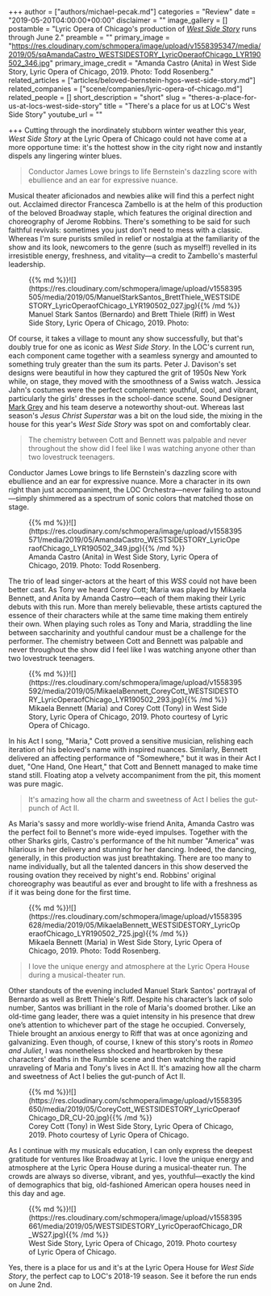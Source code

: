 +++
author = ["authors/michael-pecak.md"]
categories = "Review"
date = "2019-05-20T04:00:00+00:00"
disclaimer = ""
image_gallery = []
postamble = "Lyric Opera of Chicago's production of [_West Side Story_](https://www.lyricopera.org/productions/2018-19/west-side-story/) runs through June 2."
preamble = ""
primary_image = "https://res.cloudinary.com/schmopera/image/upload/v1558395347/media/2019/05/sqAmandaCastro_WESTSIDESTORY_LyricOperaofChicago_LYR190502_346.jpg"
primary_image_credit = "Amanda Castro (Anita) in West Side Story, Lyric Opera of Chicago, 2019. Photo: Todd Rosenberg."
related_articles = ["articles/beloved-bernstein-hgos-west-side-story.md"]
related_companies = ["scene/companies/lyric-opera-of-chicago.md"]
related_people = []
short_description = "short"
slug = "theres-a-place-for-us-at-locs-west-side-story"
title = "There's a place for us at LOC's West Side Story"
youtube_url = ""

+++
Cutting through the inordinately stubborn winter weather this year, _West Side Story_ at the Lyric Opera of Chicago could not have come at a more opportune time: it's the hottest show in the city right now and instantly dispels any lingering winter blues.

>Conductor James Lowe brings to life Bernstein's dazzling score with ebullience and an ear for expressive nuance.

Musical theater aficionados and newbies alike will find this a perfect night out. Acclaimed director Francesca Zambello is at the helm of this production of the beloved Broadway staple, which features the original direction and choreography of Jerome Robbins. There's something to be said for such faithful revivals: sometimes you just don't need to mess with a classic. Whereas I'm sure purists smiled in relief or nostalgia at the familiarity of the show and its look, newcomers to the genre (such as myself!) revelled in its irresistible energy, freshness, and vitality—a credit to Zambello's masterful leadership.

<figure data-type="image">{{% md %}}![](https://res.cloudinary.com/schmopera/image/upload/v1558395505/media/2019/05/ManuelStarkSantos_BrettThiele_WESTSIDESTORY_LyricOperaofChicago_LYR190502_027.jpg){{% /md %}}

<figcaption>Manuel Stark Santos (Bernardo) and Brett Thiele (Riff) in West Side Story, Lyric Opera of Chicago, 2019. Photo: </figcaption>

</figure>

Of course, it takes a village to mount any show successfully, but that's doubly true for one as iconic as _West Side Story_. In the LOC's current run, each component came together with a seamless synergy and amounted to something truly greater than the sum its parts. Peter J. Davison's set designs were beautiful in how they captured the grit of 1950s New York while, on stage, they moved with the smoothness of a Swiss watch. Jessica Jahn's costumes were the perfect complement: youthful, cool, and vibrant, particularly the girls' dresses in the school-dance scene. Sound Designer [Mark Grey](/talking-with-composers-mark-grey/) and his team deserve a noteworthy shout-out. Whereas last season's _Jesus Christ Superstar_ was a bit on the loud side, the mixing in the house for this year's _West Side Story_ was spot on and comfortably clear.

>The chemistry between Cott and Bennett was palpable and never throughout the show did I feel like I was watching anyone other than two lovestruck teenagers.

Conductor James Lowe brings to life Bernstein's dazzling score with ebullience and an ear for expressive nuance. More a character in its own right than just accompaniment, the LOC Orchestra—never failing to astound—simply shimmered as a spectrum of sonic colors that matched those on stage.

<figure data-type="image">{{% md %}}![](https://res.cloudinary.com/schmopera/image/upload/v1558395571/media/2019/05/AmandaCastro_WESTSIDESTORY_LyricOperaofChicago_LYR190502_349.jpg){{% /md %}}

<figcaption>Amanda Castro (Anita) in West Side Story, Lyric Opera of Chicago, 2019. Photo: Todd Rosenberg.</figcaption>

</figure>

The trio of lead singer-actors at the heart of this _WSS_ could not have been better cast. As Tony we heard Corey Cott; Maria was played by Mikaela Bennett, and Anita by Amanda Castro—each of them making their Lyric debuts with this run. More than merely believable, these artists captured the essence of their characters while at the same time making them entirely their own. When playing such roles as Tony and Maria, straddling the line between saccharinity and youthful candour must be a challenge for the performer. The chemistry between Cott and Bennett was palpable and never throughout the show did I feel like I was watching anyone other than two lovestruck teenagers.

<figure data-type="image">{{% md %}}![](https://res.cloudinary.com/schmopera/image/upload/v1558395592/media/2019/05/MikaelaBennett_CoreyCott_WESTSIDESTORY_LyricOperaofChicago_LYR190502_293.jpg){{% /md %}}

<figcaption>Mikaela Bennett (Maria) and Corey Cott (Tony) in West Side Story, Lyric Opera of Chicago, 2019. Photo courtesy of Lyric Opera of Chicago.</figcaption>

</figure>

In his Act I song, "Maria," Cott proved a sensitive musician, relishing each iteration of his beloved's name with inspired nuances. Similarly, Bennett delivered an affecting performance of "Somewhere," but it was in their Act I duet, "One Hand, One Heart," that Cott and Bennett managed to make time stand still. Floating atop a velvety accompaniment from the pit, this moment was pure magic.

>It's amazing how all the charm and sweetness of Act I belies the gut-punch of Act II.

As Maria's sassy and more worldly-wise friend Anita, Amanda Castro was the perfect foil to Bennet's more wide-eyed impulses. Together with the other Sharks girls, Castro's performance of the hit number "America" was hilarious in her delivery and stunning for her dancing. Indeed, the dancing, generally, in this production was just breathtaking. There are too many to name individually, but all the talented dancers in this show deserved the rousing ovation they received by night's end. Robbins' original choreography was beautiful as ever and brought to life with a freshness as if it was being done for the first time.

<figure data-type="image">{{% md %}}![](https://res.cloudinary.com/schmopera/image/upload/v1558395628/media/2019/05/MikaelaBennett_WESTSIDESTORY_LyricOperaofChicago_LYR190502_725.jpg){{% /md %}}

<figcaption>Mikaela Bennett (Maria) in West Side Story, Lyric Opera of Chicago, 2019. Photo: Todd Rosenberg.</figcaption>

</figure>

>I love the unique energy and atmosphere at the Lyric Opera House during a musical-theater run.

Other standouts of the evening included Manuel Stark Santos' portrayal of Bernardo as well as Brett Thiele's Riff. Despite his character’s lack of solo number, Santos was brilliant in the role of Maria's doomed brother. Like an old-time gang leader, there was a quiet intensity in his presence that drew one’s attention to whichever part of the stage he occupied. Conversely, Thiele brought an anxious energy to Riff that was at once agonizing and galvanizing. Even though, of course, I knew of this story's roots in _Romeo and Juliet_, I was nonetheless shocked and heartbroken by these characters' deaths in the Rumble scene and then watching the rapid unraveling of Maria and Tony's lives in Act II. It's amazing how all the charm and sweetness of Act I belies the gut-punch of Act II.

<figure data-type="image">{{% md %}}![](https://res.cloudinary.com/schmopera/image/upload/v1558395650/media/2019/05/CoreyCott_WESTSIDESTORY_LyricOperaofChicago_DR_CU-20.jpg){{% /md %}}

<figcaption>Corey Cott (Tony) in West Side Story, Lyric Opera of Chicago, 2019. Photo courtesy of Lyric Opera of Chicago.</figcaption>

</figure>

As I continue with my musicals education, I can only express the deepest gratitude for ventures like Broadway at Lyric. I love the unique energy and atmosphere at the Lyric Opera House during a musical-theater run. The crowds are always so diverse, vibrant, and yes, youthful—exactly the kind of demographics that big, old-fashioned American opera houses need in this day and age.

<figure data-type="image">{{% md %}}![](https://res.cloudinary.com/schmopera/image/upload/v1558395661/media/2019/05/WESTSIDESTORY_LyricOperaofChicago_DR_WS27.jpg){{% /md %}}

<figcaption>West Side Story, Lyric Opera of Chicago, 2019. Photo courtesy of Lyric Opera of Chicago.</figcaption>

</figure>

Yes, there is a place for us and it's at the Lyric Opera House for _West Side Story_, the perfect cap to LOC's 2018-19 season. See it before the run ends on June 2nd.